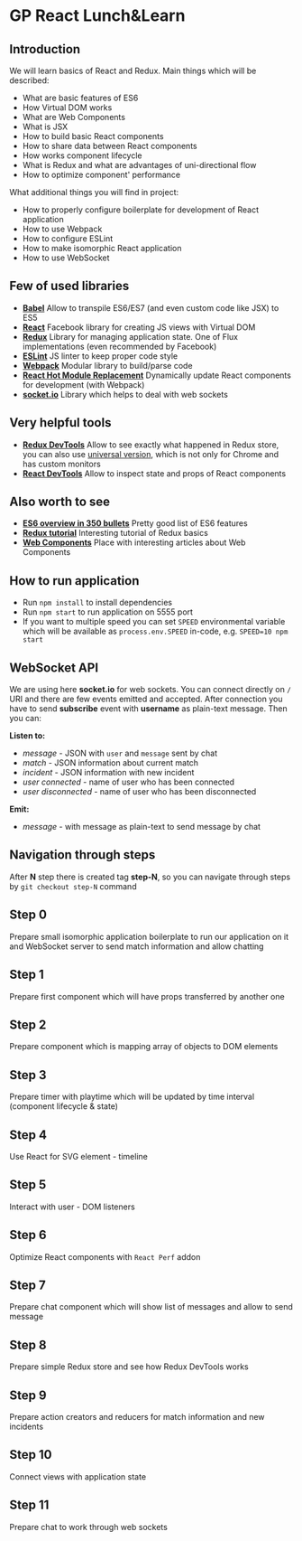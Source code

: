 GP React Lunch&Learn
====================

Introduction
------------

We will learn basics of React and Redux. Main things which will be described:

- What are basic features of ES6
- How Virtual DOM works
- What are Web Components
- What is JSX
- How to build basic React components
- How to share data between React components
- How works component lifecycle
- What is Redux and what are advantages of uni-directional flow
- How to optimize component' performance

What additional things you will find in project:

- How to properly configure boilerplate for development of React application
- How to use Webpack
- How to configure ESLint
- How to make isomorphic React application
- How to use WebSocket

Few of used libraries
---------------------

- **[Babel](https://babeljs.io/)**
  Allow to transpile ES6/ES7 (and even custom code like JSX) to ES5
- **[React](https://facebook.github.io/react/)**
  Facebook library for creating JS views with Virtual DOM
- **[Redux](http://redux.js.org/)**
  Library for managing application state. One of Flux implementations (even recommended by Facebook)
- **[ESLint](http://eslint.org/)**
  JS linter to keep proper code style
- **[Webpack](https://webpack.github.io/)**
  Modular library to build/parse code
- **[React Hot Module Replacement](https://github.com/gaearon/react-transform-hmr)**
  Dynamically update React components for development (with Webpack)
- **[socket.io](http://socket.io/)**
  Library which helps to deal with web sockets

Very helpful tools
------------------

- **[Redux DevTools](https://chrome.google.com/webstore/detail/redux-devtools/lmhkpmbekcpmknklioeibfkpmmfibljd)**
  Allow to see exactly what happened in Redux store, you can also use [universal version](https://github.com/gaearon/redux-devtools), which is not only for Chrome and has custom monitors
- **[React DevTools](https://chrome.google.com/webstore/detail/react-developer-tools/fmkadmapgofadopljbjfkapdkoienihi)**
  Allow to inspect state and props of React components
  
Also worth to see
-----------------

- **[ES6 overview in 350 bullets](https://ponyfoo.com/articles/es6)**
  Pretty good list of ES6 features
- **[Redux tutorial](https://github.com/happypoulp/redux-tutorial/)**
  Interesting tutorial of Redux basics
- **[Web Components](http://webcomponents.org/)**
  Place with interesting articles about Web Components

How to run application
----------------------

- Run `npm install` to install dependencies
- Run `npm start` to run application on 5555 port
- If you want to multiple speed you can set `SPEED` environmental variable which will be available as `process.env.SPEED` in-code, e.g. `SPEED=10 npm start`

WebSocket API
-------------

We are using here **socket.io** for web sockets. You can connect directly on `/` URI and there are few events emitted and accepted.
After connection you have to send **subscribe** event with **username** as plain-text message. Then you can:

**Listen to:**
- *message* - JSON with `user` and `message` sent by chat
- *match* - JSON information about current match
- *incident* - JSON information with new incident
- *user connected* - name of user who has been connected
- *user disconnected* - name of user who has been disconnected

**Emit:**
- *message* - with message as plain-text to send message by chat

Navigation through steps
------------------------

After **N** step there is created tag **step-N**, so you can navigate through steps by `git checkout step-N` command

Step 0
------

Prepare small isomorphic application boilerplate to run our application on it and WebSocket server to send match information and allow chatting

Step 1
------

Prepare first component which will have props transferred by another one

Step 2
------

Prepare component which is mapping array of objects to DOM elements

Step 3
------

Prepare timer with playtime which will be updated by time interval (component lifecycle & state)

Step 4
------

Use React for SVG element - timeline

Step 5
------

Interact with user - DOM listeners

Step 6
------

Optimize React components with `React Perf` addon

Step 7
------

Prepare chat component which will show list of messages and allow to send message

Step 8
------

Prepare simple Redux store and see how Redux DevTools works

Step 9
------

Prepare action creators and reducers for match information and new incidents

Step 10
-------

Connect views with application state

Step 11
-------

Prepare chat to work through web sockets
